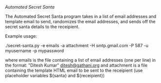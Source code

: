 *Automated Secret Santa*

The Automated Secret Santa program takes in a list of email addresses and template email to send, randomizes the email addresses, and sends off the secret santa details to the receipient.

Example usage:

./secret-santa.py -e emails -a attachment -H smtp.gmail.com -P 587 -u myusername -p mypassword

where emails is the file containing a list of email addresses (one per line) in the format: "Ditesh Kumar" <ditesh@gathani.org>
and attachment is a file containing the template HTML email to be sent to the receipient (use placeholder variables ${santa} and ${receipient})

